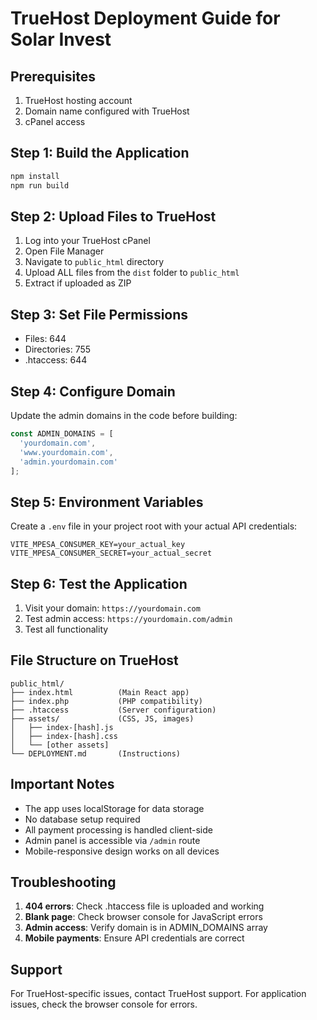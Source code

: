 # TrueHost Deployment Guide for Solar Invest

## Prerequisites
1. TrueHost hosting account
2. Domain name configured with TrueHost
3. cPanel access

## Step 1: Build the Application
```bash
npm install
npm run build
```

## Step 2: Upload Files to TrueHost
1. Log into your TrueHost cPanel
2. Open File Manager
3. Navigate to `public_html` directory
4. Upload ALL files from the `dist` folder to `public_html`
5. Extract if uploaded as ZIP

## Step 3: Set File Permissions
- Files: 644
- Directories: 755
- .htaccess: 644

## Step 4: Configure Domain
Update the admin domains in the code before building:
```javascript
const ADMIN_DOMAINS = [
  'yourdomain.com',
  'www.yourdomain.com',
  'admin.yourdomain.com'
];
```

## Step 5: Environment Variables
Create a `.env` file in your project root with your actual API credentials:
```
VITE_MPESA_CONSUMER_KEY=your_actual_key
VITE_MPESA_CONSUMER_SECRET=your_actual_secret
```

## Step 6: Test the Application
1. Visit your domain: `https://yourdomain.com`
2. Test admin access: `https://yourdomain.com/admin`
3. Test all functionality

## File Structure on TrueHost
```
public_html/
├── index.html          (Main React app)
├── index.php           (PHP compatibility)
├── .htaccess           (Server configuration)
├── assets/             (CSS, JS, images)
│   ├── index-[hash].js
│   ├── index-[hash].css
│   └── [other assets]
└── DEPLOYMENT.md       (Instructions)
```

## Important Notes
- The app uses localStorage for data storage
- No database setup required
- All payment processing is handled client-side
- Admin panel is accessible via `/admin` route
- Mobile-responsive design works on all devices

## Troubleshooting
1. **404 errors**: Check .htaccess file is uploaded and working
2. **Blank page**: Check browser console for JavaScript errors
3. **Admin access**: Verify domain is in ADMIN_DOMAINS array
4. **Mobile payments**: Ensure API credentials are correct

## Support
For TrueHost-specific issues, contact TrueHost support.
For application issues, check the browser console for errors.